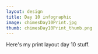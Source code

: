 ```yaml
---
layout: design
title: Day 10 infographic
image: chimesDay10Print.jpg
thumb: chimesDay10Print_thumb.png
---
```

Here's my print layout day 10 stuff.
